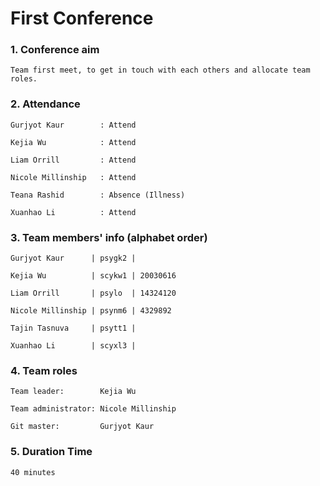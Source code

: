 # First Conference

### 1. Conference aim

    Team first meet, to get in touch with each others and allocate team roles.

### 2. Attendance

    Gurjyot Kaur        : Attend

    Kejia Wu            : Attend

    Liam Orrill         : Attend

    Nicole Millinship   : Attend

    Teana Rashid        : Absence (Illness)

    Xuanhao Li          : Attend

### 3. Team members' info (alphabet order)

    Gurjyot Kaur      | psygk2 | 

    Kejia Wu          | scykw1 | 20030616

    Liam Orrill       | psylo  | 14324120

    Nicole Millinship | psynm6 | 4329892

    Tajin Tasnuva     | psytt1 | 

    Xuanhao Li        | scyxl3 |


### 4. Team roles

    Team leader:        Kejia Wu

    Team administrator: Nicole Millinship

    Git master:         Gurjyot Kaur

### 5. Duration Time

    40 minutes